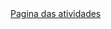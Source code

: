 <!DOCTYPE html>
<html lang="pt-br">

<head>
    <meta charset="UTF-8" />
    <meta name="viewport" content="width=device-width, initial-scale=1.0" />
    
</head>
<body>
<a href="https://dw-2-a4-ifsp-21.vercel.app/">Pagina das atividades </a>
</body>
</html>
